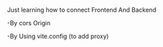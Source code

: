 Just learning how to connect Frontend And Backend 

-By cors Origin


-By Using vite.config (to add proxy)
